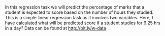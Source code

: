 In this regression task we will predict the percentage of marks that a student is expected to score based on the number of hours they studied. This is a simple linear regression task as it involves two variables.
Here, I have calculated what will be predicted score if a student studies for 9.25 hrs in a day?
Data can be found at http://bit.ly/w-data

